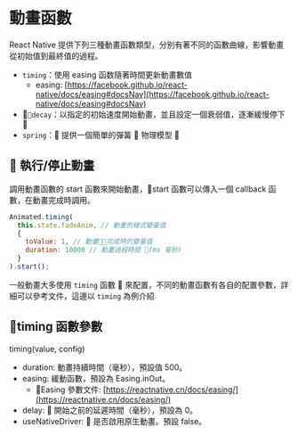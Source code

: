 # 動畫函數

React Native 提供下列三種動畫函數類型，分別有著不同的函數曲線，影響動畫從初始值到最終值的過程。

- `timing`：使用 easing 函数隨著時間更新動畫數值
  - easing: [https://facebook.github.io/react-native/docs/easing#docsNav](https://facebook.github.io/react-native/docs/easing#docsNav)
- `decay`：以指定的初始速度開始動畫，並且設定一個衰弱值，逐漸緩慢停下 
- `spring`： 提供一個簡單的彈簧  物理模型 

##  執行/停止動畫

調用動畫函數的 start 函數來開始動畫，start 函數可以傳入一個 callback 函數，在動畫完成時調用。

```js
Animated.timing(
  this.state.fadeAnim, // 動畫的樣式變量值
  {
    toValue: 1, // 動畫完成時的變量值
    duration: 10000 // 動畫過程時間 (ms 毫秒)
  }
).start();
```

一般動畫大多使用 `timing` 函數  來配置，不同的動畫函數有各自的配置參數，詳細可以參考文件，這邊以 `timing` 為例介紹

## timing 函數參數

timing(value, config)

- duration: 動畫持續時間（毫秒），預設值 500。
- easing: 緩動函數，預設為 Easing.inOut。
  - Easing 參數文件: [https://reactnative.cn/docs/easing/](https://reactnative.cn/docs/easing/)
- delay:  開始之前的延遲時間（毫秒），預設為 0。
- useNativeDriver:  是否啟用原生動畫。預設 false。
